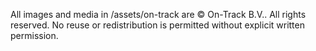 All images and media in /assets/on-track are © On-Track B.V.. All rights reserved. No reuse or redistribution is permitted without explicit written permission.